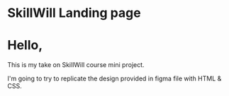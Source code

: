# SkillWill Landing page

# Hello,

This is my take on SkillWill course mini project.

I'm going to try to replicate the design provided in figma file with HTML & CSS.
